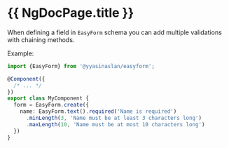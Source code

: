 # {{ NgDocPage.title }}

When defining a field in `EasyForm` schema you can add multiple validations with chaining methods.

Example:

```typescript
import {EasyForm} from '@yyasinaslan/easyform';

@Component({
  /* ... */
})
export class MyComponent {
  form = EasyForm.create({
    name: EasyForm.text().required('Name is required')
      .minLength(3, 'Name must be at least 3 characters long')
      .maxLength(10, 'Name must be at most 10 characters long')
  })
}
```
